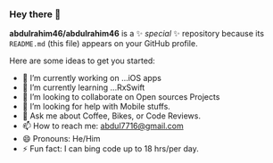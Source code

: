 ### Hey there 👋


**abdulrahim46/abdulrahim46** is a ✨ _special_ ✨ repository because its `README.md` (this file) appears on your GitHub profile.

Here are some ideas to get you started:

- 🔭 I’m currently working on ...iOS apps
- 🌱 I’m currently learning ...RxSwift
- 👯 I’m looking to collaborate on Open sources Projects
- 🤔 I’m looking for help with Mobile stuffs.
- 💬 Ask me about Coffee, Bikes, or Code Reviews.
- 📫 How to reach me: abdul7716@gmail.com
- 😄 Pronouns: He/Him
- ⚡ Fun fact: I can bing code up to 18 hrs/per day.

